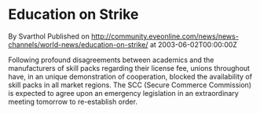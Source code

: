 # Education on Strike
By Svarthol
Published on http://community.eveonline.com/news/news-channels/world-news/education-on-strike/ at 2003-06-02T00:00:00Z

Following profound disagreements between academics and the manufacturers of skill packs regarding their license fee, unions throughout have, in an unique demonstration of cooperation, blocked the availability of skill packs in all market regions. The SCC (Secure Commerce Commission) is expected to agree upon an emergency legislation in an extraordinary meeting tomorrow to re-establish order.

